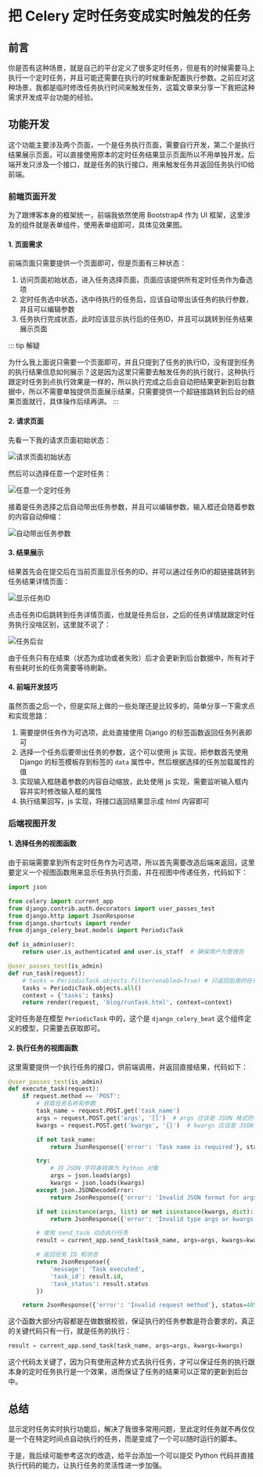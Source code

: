 # 把 Celery 定时任务变成实时触发的任务

## 前言

你是否有这种场景，就是自己的平台定义了很多定时任务，但是有的时候需要马上执行一个定时任务，并且可能还需要在执行的时候重新配置执行参数。之前应对这种场景，我都是临时修改任务执行时间来触发任务，这篇文章来分享一下我把这种需求开发成平台功能的经验。

## 功能开发

这个功能主要涉及两个页面，一个是任务执行页面，需要自行开发，第二个是执行结果展示页面，可以直接使用原本的定时任务结果显示页面所以不用单独开发。后端开发只涉及一个接口，就是任务的执行接口，用来触发任务并返回任务执行ID给前端。

### 前端页面开发

为了跟博客本身的框架统一，前端我依然使用 Bootstrap4 作为 UI 框架，这里涉及的组件就是表单组件，使用表单组即可，具体见效果图。

#### 1. 页面需求

前端页面只需要提供一个页面即可，但是页面有三种状态：

1. 访问页面初始状态，进入任务选择页面，页面应该提供所有定时任务作为备选项
2. 定时任务选中状态，选中待执行的任务后，应该自动带出该任务的执行参数，并且可以编辑参数
3. 任务执行完成状态，此时应该显示执行后的任务ID，并且可以跳转到任务结果展示页面

::: tip 解疑

为什么我上面说只需要一个页面即可，并且只提到了任务的执行ID，没有提到任务的执行结果信息如何展示？这是因为这里只需要去触发任务的执行就行，这种执行跟定时任务到点执行效果是一样的，所以执行完成之后会自动把结果更新到后台数据中，所以不需要单独提供页面展示结果，只需要提供一个超链接跳转到后台的结果页面就行，具体操作后续再讲。
:::

#### 2. 请求页面

先看一下我的请求页面初始状态：

![请求页面初始状态](https://cdn.jsdelivr.net/gh/Hopetree/blog-img@main/2024/202409271456320.webp)

然后可以选择任意一个定时任务：

![任意一个定时任务](https://cdn.jsdelivr.net/gh/Hopetree/blog-img@main/2024/202409271456321.webp)

接着是任务选择之后自动带出任务参数，并且可以编辑参数，输入框还会随着参数的内容自动伸缩：

![自动带出任务参数](https://cdn.jsdelivr.net/gh/Hopetree/blog-img@main/2024/202409271456322.webp)

#### 3. 结果展示

结果首先会在提交后在当前页面显示任务的ID，并可以通过任务ID的超链接跳转到任务结果详情页面：

![显示任务ID](https://cdn.jsdelivr.net/gh/Hopetree/blog-img@main/2024/202409271456323.webp)

点击任务ID后跳转到任务详情页面，也就是任务后台，之后的任务详情就跟定时任务执行没啥区别，这里就不说了：

![任务后台](https://cdn.jsdelivr.net/gh/Hopetree/blog-img@main/2024/202409271508776.png)

由于任务只有在结束（状态为成功或者失败）后才会更新到后台数据中，所有对于有些耗时长的任务需要等待刷新。


#### 4. 前端开发技巧

虽然页面之后一个，但是实际上做的一些处理还是比较多的，简单分享一下需求点和实现思路：

1. 需要提供任务作为可选项，此处直接使用 Django 的标签函数返回任务列表即可
2. 选择一个任务后要带出任务的参数，这个可以使用 js 实现，把参数首先使用 Django 的标签模板存到标签的 `data` 属性中，然后根据选择的任务加载属性的值
3. 实现输入框随着参数的内容自动缩放，此处使用 js 实现，需要监听输入框内容并实时修改输入框的属性
4. 执行结果回写，js 实现，将接口返回结果显示成 html 内容即可


### 后端视图开发

#### 1. 选择任务的视图函数

由于前端需要拿到所有定时任务作为可选项，所以首先需要改造后端来返回，这里要定义一个视图函数用来显示任务执行页面，并在视图中传递任务，代码如下：

```python
import json

from celery import current_app
from django.contrib.auth.decorators import user_passes_test
from django.http import JsonResponse
from django.shortcuts import render
from django_celery_beat.models import PeriodicTask

def is_admin(user):
    return user.is_authenticated and user.is_staff  # 确保用户为管理员

@user_passes_test(is_admin)
def run_task(request):
    # tasks = PeriodicTask.objects.filter(enabled=True) # 只返回启用的任务
    tasks = PeriodicTask.objects.all()
    context = {'tasks': tasks}
    return render(request, 'blog/runTask.html', context=context)
```

定时任务是在模型 `PeriodicTask` 中的，这个是 `django_celery_beat` 这个组件定义的模型，只需要去获取即可。

#### 2. 执行任务的视图函数

这里需要提供一个执行任务的接口，供前端调用，并返回直接结果，代码如下：

```python
@user_passes_test(is_admin)
def execute_task(request):
    if request.method == 'POST':
        # 获取任务名称和参数
        task_name = request.POST.get('task_name')
        args = request.POST.get('args', '[]')  # args 应该是 JSON 格式的字符串
        kwargs = request.POST.get('kwargs', '{}')  # kwargs 应该是 JSON 格式的字符串

        if not task_name:
            return JsonResponse({'error': 'Task name is required'}, status=400)

        try:
            # 将 JSON 字符串转换为 Python 对象
            args = json.loads(args)
            kwargs = json.loads(kwargs)
        except json.JSONDecodeError:
            return JsonResponse({'error': 'Invalid JSON format for args or kwargs'}, status=400)

        if not isinstance(args, list) or not isinstance(kwargs, dict):
            return JsonResponse({'error': 'Invalid type args or kwargs'}, status=400)

        # 使用 send_task 动态执行任务
        result = current_app.send_task(task_name, args=args, kwargs=kwargs)

        # 返回任务 ID 和状态
        return JsonResponse({
            'message': 'Task executed',
            'task_id': result.id,
            'task_status': result.status
        })

    return JsonResponse({'error': 'Invalid request method'}, status=405)

```

这个函数大部分内容都是在做数据校验，保证执行的任务参数是符合要求的，真正的关键代码只有一行，就是任务的执行：

```python
result = current_app.send_task(task_name, args=args, kwargs=kwargs)
```

这个代码太关键了，因为只有使用这种方式去执行任务，才可以保证任务的执行跟本身的定时任务执行是一个效果，进而保证了任务的结果可以正常的更新到后台中。

## 总结

显示定时任务实时执行功能后，解决了我很多常用问题，至此定时任务就不再仅仅是一个在特定时间点自动执行的任务，而是变成了一个可以随时运行的脚本。

于是，我后续可能参考这次的改造，给平台添加一个可以提交 Python 代码并直接执行代码的能力，让执行任务的灵活性进一步加强。